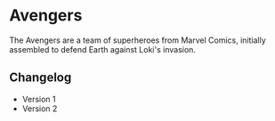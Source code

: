 # Avengers
The Avengers are a team of superheroes from Marvel Comics, initially assembled to defend Earth against Loki's invasion.

## Changelog

* Version 1
* Version 2